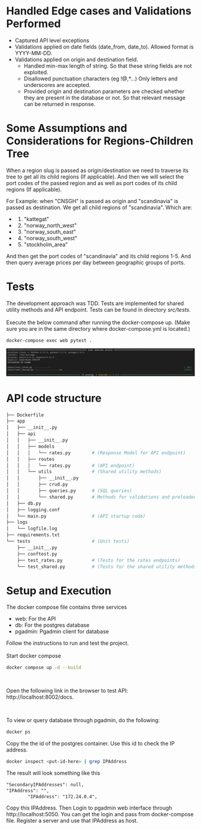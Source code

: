 # Handled Edge cases and Validations Performed
- Captured API level exceptions
- Validations applied on date fields (date_from, date_to). Allowed format is YYYY-MM-DD.
- Validations applied on origin and destination field. 
    - Handled min-max length of string. So that these string fields are not exploited.
    - Disallowed punctuation characters (eg !@,*...) Only letters and underscores are accepted.
    - Provided origin and destination parameters are checked whether they are present in the database or not. So that relevant message can be returned in response.


# Some Assumptions and Considerations for Regions-Children Tree
When a region slug is passed as origin/destination we need to traverse its tree to get all its child regions (If applicable). And then we will select the port codes of the passed region and as well as port codes of its child regions (If applicable).

For Example:
when "CNSGH" is passed as origin and "scandinavia" is passed as destination. We get all child regions of "scandinavia". Which are:  
- 1. "kattegat"  
- 2. "norway_north_west"  
- 3. "norway_south_east"  
- 4. "norway_south_west"  
- 5. "stockholm_area" 

And then get the port codes of "scandinavia" and its child regions 1-5. And then query  average prices per day between geographic groups of ports.


# Tests
The development approach was TDD. Tests are implemented for shared utility methods and API endpoint. Tests can be found in directory *src/tests*.  
<br>
Execute the below command after running the docker-compose up. (Make sure you are in the same directory where docker-compose.yml is located.)

```
docker-compose exec web pytest .
``` 

![tests](./assets/tests.png)


# API code structure
```bash
├── Dockerfile
├── app
│   ├── __init__.py
│   ├── api
│   │   ├── __init__.py
│   │   ├── models
│   │   │   └── rates.py        # (Response Model for API endpoint)
│   │   ├── routes
│   │   │   └── rates.py        # (API endpoint)
│   │   └── utils               # (Shared utility methods)
│   │       ├── __init__.py
│   │       ├── crud.py
│   │       ├── queries.py      # (SQL queries)
│   │       └── shared.py       # Methods for validations and preloaded data
│   ├── db.py
│   ├── logging.conf
│   └── main.py                 # (API startup code)
├── logs
│   └── logfile.log
├── requirements.txt
└── tests                       # (Unit tests)
    ├── __init__.py
    ├── conftest.py
    ├── test_rates.py           # (Tests for the rates endpoints)
    └── test_shared.py          # (Tests for the shared utility methods)
```

# Setup and Execution

The docker compose file contains three services
- web: For the API
- db: For the postgres database
- pgadmin: Pgadmin client for database

Follow the instructions to run and test the project.  
<br>
Start docker compose
``` bash
docker compose up -d --build
```

<br>

Open the following link in the browser to test API: http://localhost:8002/docs. 

<br>


To view or query database through pgadmin, do the following:

``` bash
docker ps
```
Copy the the id of the postgres container. Use this id to check the IP address.


```bash
docker inspect <put-id-here> | grep IPAddress
```

The result will look something like this

```
"SecondaryIPAddresses": null,
"IPAddress": "",
        "IPAddress": "172.24.0.4",
```
Copy this IPAddress. Then Login to pgadmin web interface through http://localhost:5050. You can get the login and pass from docker-compose file. Register a server and use that IPAddress as host.
